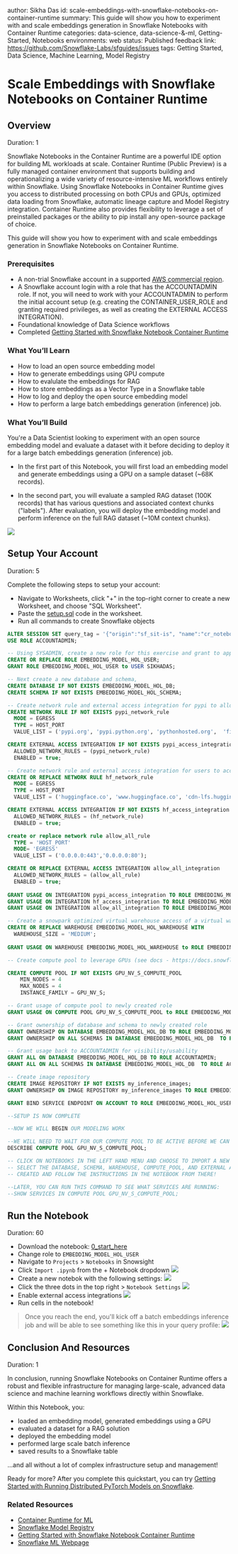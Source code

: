 author: Sikha Das
id: scale-embeddings-with-snowflake-notebooks-on-container-runtime
summary: This guide will show you how to experiment with and scale embeddings generation in Snowflake Notebooks with Container Runtime
categories: data-science, data-science-&-ml, Getting-Started, Notebooks
environments: web
status: Published 
feedback link: https://github.com/Snowflake-Labs/sfguides/issues
tags: Getting Started, Data Science, Machine Learning, Model Registry

# Scale Embeddings with Snowflake Notebooks on Container Runtime
<!-- ------------------------ -->
## Overview 
Duration: 1

Snowflake Notebooks in the Container Runtime are a powerful IDE option for building ML workloads at scale. Container Runtime (Public Preview) is a fully managed container environment that supports building and operationalizing a wide variety of resource-intensive ML workflows entirely within Snowflake. Using Snowflake Notebooks in Container Runtime gives you access to distributed processing on both CPUs and GPUs, optimized data loading from Snowflake, automatic lineage capture and Model Registry integration. Container Runtime also provides flexibility to leverage a set of preinstalled packages or the ability to pip install any open-source package of choice.  

This guide will show you how to experiment with and scale embeddings generation in Snowflake Notebooks on Container Runtime.

### Prerequisites
- A non-trial Snowflake account in a supported [AWS commercial region](https://docs.snowflake.com/en/developer-guide/snowpark-container-services/overview#available-regions).
- A Snowflake account login with a role that has the ACCOUNTADMIN role. If not, you will need to work with your ACCOUNTADMIN to perform the initial account setup (e.g. creating the CONTAINER_USER_ROLE and granting required privileges, as well as creating the EXTERNAL ACCESS INTEGRATION).
- Foundational knowledge of Data Science workflows
- Completed [Getting Started with Snowflake Notebook Container Runtime](https://quickstarts.snowflake.com/guide/notebook-container-runtime/index.html#0)

### What You’ll Learn
- How to load an open source embedding model
- How to generate embeddings using GPU compute
- How to evalulate the embeddings for RAG
- How to store embeddings as a Vector Type in a Snowflake table
- How to log and deploy the open source embedding model
- How to perform a large batch embeddings generation (inference) job.

### What You’ll Build 
You're a Data Scientist looking to experiment with an open source embedding model and evaluate a dataset with it before deciding to deploy it for a large batch embeddings generation (inference) job.

- In the first part of this Notebook, you will first load an embedding model and generate embeddings using a GPU on a sample dataset (~68K records). 

- In the second part, you will evaluate a sampled RAG dataset (100K records) that has various questions and associated context chunks ("labels"). After evaluation, you will deploy the embedding model and perform inference on the full RAG dataset (~10M context chunks).

![](assets/architecture.png)

<!-- ------------------------ -->
## Setup Your Account
Duration: 5

Complete the following steps to setup your account:
- Navigate to Worksheets, click "+" in the top-right corner to create a new Worksheet, and choose "SQL Worksheet".
- Paste the [setup.sql](https://github.com/Snowflake-Labs/sfguide-scale-embeddings-with-snowflake-notebooks-on-container-runtime/blob/main/scripts/setup.sql) code in the worksheet.
- Run all commands to create Snowflake objects

```sql
ALTER SESSION SET query_tag = '{"origin":"sf_sit-is", "name":"cr_notebooks_embeddings", "version":{"major":1, "minor":0}, "attributes":{"is_quickstart":1, "source":"sql"}}';
USE ROLE ACCOUNTADMIN;

-- Using SYSADMIN, create a new role for this exercise and grant to applicable users
CREATE OR REPLACE ROLE EMBEDDING_MODEL_HOL_USER;
GRANT ROLE EMBEDDING_MODEL_HOL_USER to USER SIKHADAS;

-- Next create a new database and schema,
CREATE DATABASE IF NOT EXISTS EMBEDDING_MODEL_HOL_DB;
CREATE SCHEMA IF NOT EXISTS EMBEDDING_MODEL_HOL_SCHEMA;

-- Create network rule and external access integration for pypi to allow users to pip install python packages within notebooks (on container runtimes)
CREATE NETWORK RULE IF NOT EXISTS pypi_network_rule
  MODE = EGRESS
  TYPE = HOST_PORT
  VALUE_LIST = ('pypi.org', 'pypi.python.org', 'pythonhosted.org',  'files.pythonhosted.org');

CREATE EXTERNAL ACCESS INTEGRATION IF NOT EXISTS pypi_access_integration
  ALLOWED_NETWORK_RULES = (pypi_network_rule)
  ENABLED = true;

-- Create network rule and external access integration for users to access data and models from Hugging Face
CREATE OR REPLACE NETWORK RULE hf_network_rule
  MODE = EGRESS
  TYPE = HOST_PORT
  VALUE_LIST = ('huggingface.co', 'www.huggingface.co', 'cdn-lfs.huggingface.co', 'cdn-lfs-us-1.huggingface.co');

CREATE EXTERNAL ACCESS INTEGRATION IF NOT EXISTS hf_access_integration
  ALLOWED_NETWORK_RULES = (hf_network_rule)
  ENABLED = true;

create or replace network rule allow_all_rule
  TYPE = 'HOST_PORT'
  MODE= 'EGRESS'
  VALUE_LIST = ('0.0.0.0:443','0.0.0.0:80');

CREATE OR REPLACE EXTERNAL ACCESS INTEGRATION allow_all_integration
  ALLOWED_NETWORK_RULES = (allow_all_rule)
  ENABLED = true;
  
GRANT USAGE ON INTEGRATION pypi_access_integration TO ROLE EMBEDDING_MODEL_HOL_USER;
GRANT USAGE ON INTEGRATION hf_access_integration TO ROLE EMBEDDING_MODEL_HOL_USER;
GRANT USAGE ON INTEGRATION allow_all_integration TO ROLE EMBEDDING_MODEL_HOL_USER;

-- Create a snowpark optimized virtual warehouse access of a virtual warehouse for newly created role
CREATE OR REPLACE WAREHOUSE EMBEDDING_MODEL_HOL_WAREHOUSE WITH
  WAREHOUSE_SIZE = 'MEDIUM';
  
GRANT USAGE ON WAREHOUSE EMBEDDING_MODEL_HOL_WAREHOUSE to ROLE EMBEDDING_MODEL_HOL_USER;

-- Create compute pool to leverage GPUs (see docs - https://docs.snowflake.com/en/developer-guide/snowpark-container-services/working-with-compute-pool)

CREATE COMPUTE POOL IF NOT EXISTS GPU_NV_S_COMPUTE_POOL
    MIN_NODES = 4
    MAX_NODES = 4
    INSTANCE_FAMILY = GPU_NV_S;

-- Grant usage of compute pool to newly created role
GRANT USAGE ON COMPUTE POOL GPU_NV_S_COMPUTE_POOL to ROLE EMBEDDING_MODEL_HOL_USER;

-- Grant ownership of database and schema to newly created role
GRANT OWNERSHIP ON DATABASE EMBEDDING_MODEL_HOL_DB TO ROLE EMBEDDING_MODEL_HOL_USER COPY CURRENT GRANTS;
GRANT OWNERSHIP ON ALL SCHEMAS IN DATABASE EMBEDDING_MODEL_HOL_DB  TO ROLE EMBEDDING_MODEL_HOL_USER COPY CURRENT GRANTS;

-- Grant usage back to ACCOUNTADMIN for visibility/usability
GRANT ALL ON DATABASE EMBEDDING_MODEL_HOL_DB TO ROLE ACCOUNTADMIN;
GRANT ALL ON ALL SCHEMAS IN DATABASE EMBEDDING_MODEL_HOL_DB  TO ROLE ACCOUNTADMIN;

-- Create image repository
CREATE IMAGE REPOSITORY IF NOT EXISTS my_inference_images;
GRANT OWNERSHIP ON IMAGE REPOSITORY my_inference_images TO ROLE EMBEDDING_MODEL_HOL_USER;

GRANT BIND SERVICE ENDPOINT ON ACCOUNT TO ROLE EMBEDDING_MODEL_HOL_USER;

--SETUP IS NOW COMPLETE

--NOW WE WILL BEGIN OUR MODELING WORK 

--WE WILL NEED TO WAIT FOR OUR COMPUTE POOL TO BE ACTIVE BEFORE WE CAN USE IT
DESCRIBE COMPUTE POOL GPU_NV_S_COMPUTE_POOL;

-- CLICK ON NOTEBOOKS IN THE LEFT HAND MENU AND CHOOSE TO IMPORT A NEW NOTEBOOK FROM .ipynb FILE. 
-- SELECT THE DATABASE, SCHEMA, WAREHOUSE, COMPUTE_POOL, AND EXTERNAL ACCESS INTEGRATION WE HAVE JUST 
-- CREATED AND FOLLOW THE INSTRUCTIONS IN THE NOTEBOOK FROM THERE!

--LATER, YOU CAN RUN THIS COMMAND TO SEE WHAT SERVICES ARE RUNNING:
--SHOW SERVICES IN COMPUTE POOL GPU_NV_S_COMPUTE_POOL;

```

<!-- ------------------------ -->
## Run the Notebook
Duration: 60

- Download the notebook: [0_start_here](https://github.com/Snowflake-Labs/sfguide-scale-embeddings-with-snowflake-notebooks-on-container-runtime/blob/main/notebooks/0_start_here.ipynb)
- Change role to `EMBEDDING_MODEL_HOL_USER`
- Navigate to `Projects` > `Notebooks` in Snowsight
- Click `Import .ipynb` from the + Notebook dropdown
![](assets/import.png)
- Create a new notebok with the following settings:
![](assets/create_notebook.png)
- Click the three dots in the top right > `Notebook Settings`
![](assets/edit_settings.png)
- Enable external access integrations
![](assets/external_access.png)
- Run cells in the notebook!
> Once you reach the end, you'll kick off a batch embeddings inference job and will be able to see something like this in your query profile:
![](assets/query_profile.png)

<!-- ------------------------ -->
## Conclusion And Resources
Duration: 1

In conclusion, running Snowflake Notebooks on Container Runtime offers a robust and flexible infrastructure for managing large-scale, advanced data science and machine learning workflows directly within Snowflake. 

Within this Notebook, you:
- loaded an embedding model, generated embeddings using a GPU
- evaluated a dataset for a RAG solution 
- deployed the embedding model
- performed large scale batch inference
- saved results to a Snowflake table 

...and all without a lot of complex infrastructure setup and management!

Ready for more? After you complete this quickstart, you can try [Getting Started with Running Distributed PyTorch Models on Snowflake](https://quickstarts.snowflake.com/guide/getting-started-with-running-distributed-pytorch-models-on-snowflake/#0).

### Related Resources
- [Container Runtime for ML](https://docs.snowflake.com/en/developer-guide/snowflake-ml/container-runtime-ml)
- [Snowflake Model Registry](https://docs.snowflake.com/en/developer-guide/snowflake-ml/model-registry/overview)
- [Getting Started with Snowflake Notebook Container Runtime](https://quickstarts.snowflake.com/guide/notebook-container-runtime/index.html#0)
- [Snowflake ML Webpage](https://www.snowflake.com/en/data-cloud/snowflake-ml/)